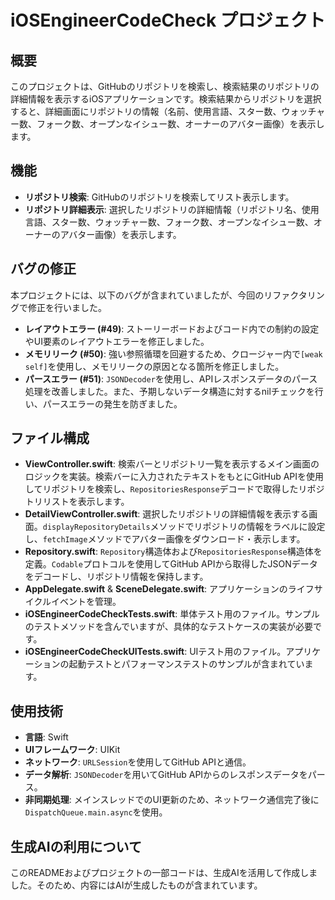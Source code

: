 # iOSEngineerCodeCheck プロジェクト

## 概要
このプロジェクトは、GitHubのリポジトリを検索し、検索結果のリポジトリの詳細情報を表示するiOSアプリケーションです。検索結果からリポジトリを選択すると、詳細画面にリポジトリの情報（名前、使用言語、スター数、ウォッチャー数、フォーク数、オープンなイシュー数、オーナーのアバター画像）を表示します。

## 機能
- **リポジトリ検索**: GitHubのリポジトリを検索してリスト表示します。
- **リポジトリ詳細表示**: 選択したリポジトリの詳細情報（リポジトリ名、使用言語、スター数、ウォッチャー数、フォーク数、オープンなイシュー数、オーナーのアバター画像）を表示します。

## バグの修正
本プロジェクトには、以下のバグが含まれていましたが、今回のリファクタリングで修正を行いました。
- **レイアウトエラー (#49)**: ストーリーボードおよびコード内での制約の設定やUI要素のレイアウトエラーを修正しました。
- **メモリリーク (#50)**: 強い参照循環を回避するため、クロージャー内で`[weak self]`を使用し、メモリリークの原因となる箇所を修正しました。
- **パースエラー (#51)**: `JSONDecoder`を使用し、APIレスポンスデータのパース処理を改善しました。また、予期しないデータ構造に対するnilチェックを行い、パースエラーの発生を防ぎました。

## ファイル構成
- **ViewController.swift**: 検索バーとリポジトリ一覧を表示するメイン画面のロジックを実装。検索バーに入力されたテキストをもとにGitHub APIを使用してリポジトリを検索し、`RepositoriesResponse`デコードで取得したリポジトリリストを表示します。
- **DetailViewController.swift**: 選択したリポジトリの詳細情報を表示する画面。`displayRepositoryDetails`メソッドでリポジトリの情報をラベルに設定し、`fetchImage`メソッドでアバター画像をダウンロード・表示します。
- **Repository.swift**: `Repository`構造体および`RepositoriesResponse`構造体を定義。`Codable`プロトコルを使用してGitHub APIから取得したJSONデータをデコードし、リポジトリ情報を保持します。
- **AppDelegate.swift** & **SceneDelegate.swift**: アプリケーションのライフサイクルイベントを管理。
- **iOSEngineerCodeCheckTests.swift**: 単体テスト用のファイル。サンプルのテストメソッドを含んでいますが、具体的なテストケースの実装が必要です。
- **iOSEngineerCodeCheckUITests.swift**: UIテスト用のファイル。アプリケーションの起動テストとパフォーマンステストのサンプルが含まれています。

## 使用技術
- **言語**: Swift
- **UIフレームワーク**: UIKit
- **ネットワーク**: `URLSession`を使用してGitHub APIと通信。
- **データ解析**: `JSONDecoder`を用いてGitHub APIからのレスポンスデータをパース。
- **非同期処理**: メインスレッドでのUI更新のため、ネットワーク通信完了後に`DispatchQueue.main.async`を使用。

## 生成AIの利用について
このREADMEおよびプロジェクトの一部コードは、生成AIを活用して作成しました。そのため、内容にはAIが生成したものが含まれています。

